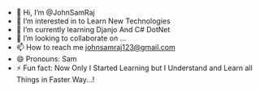 - 👋 Hi, I’m @JohnSamRaj
- 👀 I’m interested in to Learn New Technologies
- 🌱 I’m currently learning Djanjo And C# DotNet
- 💞️ I’m looking to collaborate on ...
- 📫 How to reach me johnsamraj123@gmail.com
- 😄 Pronouns: Sam
- ⚡ Fun fact: Now Only I Started Learning but I Understand and Learn all Things in Faster Way...!

<!---
JohnSamRaj/JohnSamRaj is a ✨ special ✨ repository because its `README.md` (this file) appears on your GitHub profile.
You can click the Preview link to take a look at your changes.
--->
